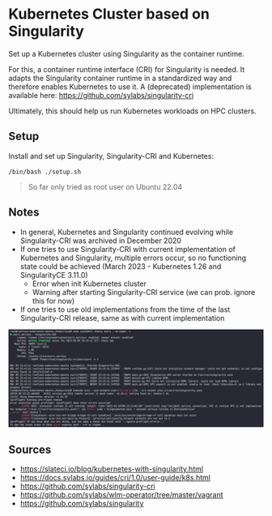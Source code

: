 # Kubernetes Cluster based on Singularity

Set up a Kubernetes cluster using Singularity as the container runtime.

For this, a container runtime interface (CRI) for Singularity is needed. It adapts the Singularity container runtime in
a standardized way and therefore enables Kubernetes to use it. A (deprecated) implementation is available here: https://github.com/sylabs/singularity-cri

Ultimately, this should help us run Kubernetes workloads on HPC clusters.

## Setup

Install and set up Singularity, Singularity-CRI and Kubernetes:

``` shell
/bin/bash ./setup.sh
```
> So far only tried as root user on Ubuntu 22.04

## Notes

- In general, Kubernetes and Singularity continued evolving while Singularity-CRI was archived in December 2020
- If one tries to use Singularity-CRI with current implementation of Kubernetes and Singularity, multiple errors occur,
  so no functioning state could be achieved (March 2023 - Kubernetes 1.26 and SingularityCE 3.11.0)
    - Error when init Kubernetes cluster
    - Warning after starting Singularity-CRI service
      (we can prob. ignore this for now)
- If one tries to use old implementations from the time of the last Singularity-CRI release,
  same as with current implementation

![img.png](images/errors1.png)

## Sources

- https://slateci.io/blog/kubernetes-with-singularity.html
- https://docs.sylabs.io/guides/cri/1.0/user-guide/k8s.html
- https://github.com/sylabs/singularity-cri
- https://github.com/sylabs/wlm-operator/tree/master/vagrant
- https://github.com/sylabs/singularity
